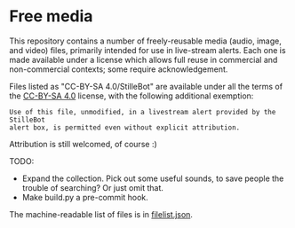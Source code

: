 Free media
==========

This repository contains a number of freely-reusable media (audio, image, and
video) files, primarily intended for use in live-stream alerts. Each one is
made available under a license which allows full reuse in commercial and
non-commercial contexts; some require acknowledgement.

Files listed as "CC-BY-SA 4.0/StilleBot" are available under all the terms of
the [CC-BY-SA 4.0](https://creativecommons.org/licenses/by-sa/4.0/) license,
with the following additional exemption:

    Use of this file, unmodified, in a livestream alert provided by the StilleBot
    alert box, is permitted even without explicit attribution.

Attribution is still welcomed, of course :)


TODO:
* Expand the collection. Pick out some useful sounds, to save people the
  trouble of searching? Or just omit that.
* Make build.py a pre-commit hook.

The machine-readable list of files is in [filelist.json](filelist.json).
